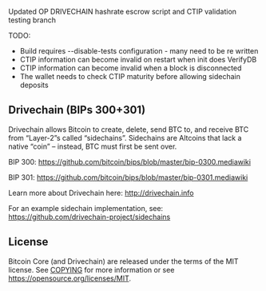 Updated OP DRIVECHAIN hashrate escrow script and CTIP validation testing branch

TODO:

* Build requires --disable-tests configuration - many need to be re written
* CTIP information can become invalid on restart when init does VerifyDB
* CTIP information can become invalid when a block is disconnected
* The wallet needs to check CTIP maturity before allowing sidechain deposits


Drivechain (BIPs 300+301)
-------------------------

Drivechain allows Bitcoin to create, delete, send BTC to, and receive BTC from “Layer-2”s called “sidechains”. Sidechains are Altcoins that lack a native “coin” – instead, BTC must first be sent over.

BIP 300:
https://github.com/bitcoin/bips/blob/master/bip-0300.mediawiki

BIP 301:
https://github.com/bitcoin/bips/blob/master/bip-0301.mediawiki

Learn more about Drivechain here:
http://drivechain.info

For an example sidechain implementation, see: https://github.com/drivechain-project/sidechains

License
-------

Bitcoin Core (and Drivechain) are released under the terms of the MIT license. See [COPYING](COPYING) for more
information or see https://opensource.org/licenses/MIT.
